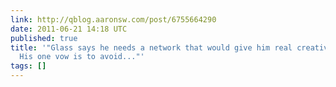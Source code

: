 ```yaml
---
link: http://qblog.aaronsw.com/post/6755664290
date: 2011-06-21 14:18 UTC
published: true
title: '"Glass says he needs a network that would give him real creative control.
  His one vow is to avoid..."'
tags: []
---
```



